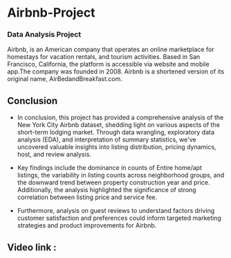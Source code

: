 # Airbnb-Project
### Data Analysis Project

Airbnb, is an American company that operates an online marketplace for homestays for 
vacation rentals, and tourism activities. Based in San Francisco, California, the platform is accessible via 
website and mobile app.The company was founded in 2008. Airbnb is a shortened version of its 
original name, AirBedandBreakfast.com. 

## Conclusion
- In conclusion, this project has provided a comprehensive analysis of the New York City Airbnb dataset, shedding light on various aspects of the short-term lodging market. Through data wrangling, exploratory data analysis (EDA), and interpretation of summary statistics, we've uncovered valuable insights into listing distribution, pricing dynamics, host, and review analysis.

- Key findings include the dominance in counts of Entire home/apt listings, the variability in listing counts across neighborhood groups, and the downward trend between property construction year and price. Additionally, the analysis highlighted the significance of strong correlation between listing price and service fee.

- Furthermore, analysis on guest reviews to understand factors driving customer satisfaction and preferences could inform targeted marketing strategies and product improvements for Airbnb.

## Video link : 
